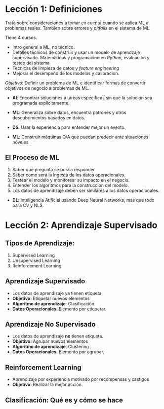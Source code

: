 # Lección 1: Definiciones
Trata sobre consideraciones a tomar en cuenta cuando se aplica ML a problemas reales.
Tambien sobre errores y _pitfalls_ en el sistema de ML.

Tiene 4 cursos.
* Intro general a ML, no técnico.
* Detalles técnicos de construir y usar un modelo de aprendzaje supervisado. Matemáticas y programacion en *Python*, evaluacion y testeo del sistema 
* Tecnicas de limpieza de datos y *feature engineering* 
* Mejorar el desempeño de los modelos y calibracion.

_Objetivo_: Definir un problema de ML e identificar formas de convertir objetivos de negocio a problemas de ML.

* **AI**: Encontrar soluciones a tareas especificas sin que la solucion sea programada explicitamente.
* **ML**: Generaliza sobre datos, encuentra patrones y otros descubrimientos basados en datos.

* **DS**: Usar la experiencia para entender mejor un evento.
* **ML**: Construir máquinas Q/A que puedan predecir ante situaciones nóveles.

## El Proceso de ML
1. Saber que pregunta se busca responder
2. Saber como será la ingesta de los datos operacionales.
3. Testear el modelo y monitorear su impacto en el negocio.
4. Entender los algoritmos para la construccion del modelo.
5. Los datos de aprendizaje deben ser similares a los datos operacionales.

* **DL**: Inteligencia Atificial usando Deep Neural Networks, mas que todo para CV y NLS.

# Lección 2: Aprendizaje Supervisado

## Tipos de Aprendizaje:
1. Supervised Learning
2. Unsupervised Learning
3. Reinforcement Learning

## Aprendizaje Supervisado
* Los datos de aprendizaje ya tienen etiqueta.
* __Objetivo:__ Etiquetar nuevos elementos
* __Algoritmo de aprendizaje__: Clasificación
* __Datos Operacionales__: Elemento por etiquetar.

## Aprendizaje No Supervisado
* Los datos de aprendizaje **no** tienen etiqueta.
* __Objetivo:__ Agrupar nuevos elementos
* __Algoritmo de aprendizaje__: Clustering
* __Datos Operacionales__: Elemento por agrupar.

## Reinforcement Learning
* Aprendizaje por experiencia motivado por recompensas y castigos
* __Objetivo:__ Realizar la mejor acción.

## Clasificación: Qué es y cómo se hace

